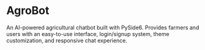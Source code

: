 # AgroBot
An AI-powered agricultural chatbot built with PySide6. Provides farmers and users with an easy-to-use interface, login/signup system, theme customization, and responsive chat experience.
